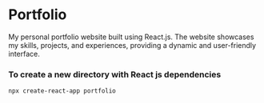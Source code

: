 # Portfolio
My personal portfolio website built using React.js. The website showcases my skills, projects, and experiences, providing a dynamic and user-friendly interface.

### To create a new directory with React js dependencies
```bash
npx create-react-app portfolio
```